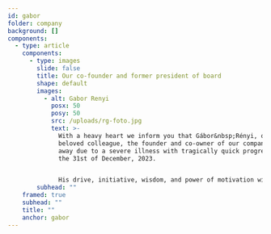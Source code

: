 ```yaml
---
id: gabor
folder: company
background: []
components:
  - type: article
    components:
      - type: images
        slide: false
        title: Our co-founder and former president of board
        shape: default
        images:
          - alt: Gabor Renyi
            posx: 50
            posy: 50
            src: /uploads/rg-foto.jpg
            text: >-
              With a heavy heart we inform you that Gábor&nbsp;Rényi, our
              beloved colleague, the founder and co-owner of our company passed
              away due to a severe illness with tragically quick progression on
              the 31st of December, 2023.


              His drive, initiative, wisdom, and power of motivation will be missed by all of us. He was the engine of our company, the person we could always count on regarding everything. Our work shall be proceeding in the spirit of his intellectuality.
        subhead: ""
    framed: true
    subhead: ""
    title: ""
    anchor: gabor
---
```

